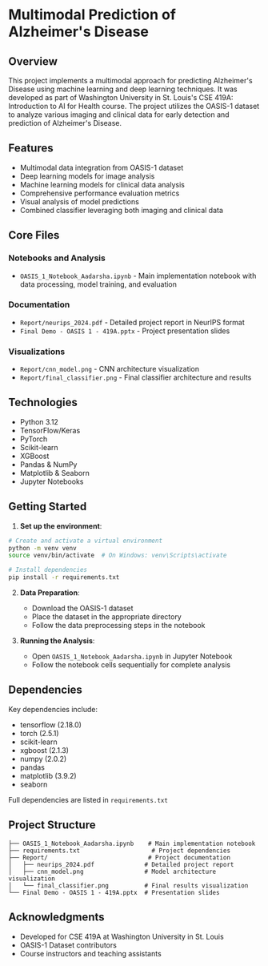 # Multimodal Prediction of Alzheimer's Disease

## Overview

This project implements a multimodal approach for predicting Alzheimer's Disease using machine learning and deep learning techniques. It was developed as part of Washington University in St. Louis's CSE 419A: Introduction to AI for Health course. The project utilizes the OASIS-1 dataset to analyze various imaging and clinical data for early detection and prediction of Alzheimer's Disease.

## Features

- Multimodal data integration from OASIS-1 dataset
- Deep learning models for image analysis
- Machine learning models for clinical data analysis
- Comprehensive performance evaluation metrics
- Visual analysis of model predictions
- Combined classifier leveraging both imaging and clinical data

## Core Files

### Notebooks and Analysis
- `OASIS_1_Notebook_Aadarsha.ipynb` - Main implementation notebook with data processing, model training, and evaluation

### Documentation
- `Report/neurips_2024.pdf` - Detailed project report in NeurIPS format
- `Final Demo - OASIS 1 - 419A.pptx` - Project presentation slides

### Visualizations
- `Report/cnn_model.png` - CNN architecture visualization
- `Report/final_classifier.png` - Final classifier architecture and results

## Technologies

- Python 3.12
- TensorFlow/Keras
- PyTorch
- Scikit-learn
- XGBoost
- Pandas & NumPy
- Matplotlib & Seaborn
- Jupyter Notebooks

## Getting Started

1. **Set up the environment**:
```sh
# Create and activate a virtual environment
python -m venv venv
source venv/bin/activate  # On Windows: venv\Scripts\activate

# Install dependencies
pip install -r requirements.txt
```

2. **Data Preparation**:
   - Download the OASIS-1 dataset
   - Place the dataset in the appropriate directory
   - Follow the data preprocessing steps in the notebook

3. **Running the Analysis**:
   - Open `OASIS_1_Notebook_Aadarsha.ipynb` in Jupyter Notebook
   - Follow the notebook cells sequentially for complete analysis

## Dependencies

Key dependencies include:
- tensorflow (2.18.0)
- torch (2.5.1)
- scikit-learn
- xgboost (2.1.3)
- numpy (2.0.2)
- pandas
- matplotlib (3.9.2)
- seaborn

Full dependencies are listed in `requirements.txt`

## Project Structure

```
├── OASIS_1_Notebook_Aadarsha.ipynb    # Main implementation notebook
├── requirements.txt                    # Project dependencies
├── Report/                            # Project documentation
│   ├── neurips_2024.pdf              # Detailed project report
│   ├── cnn_model.png                 # Model architecture visualization
│   └── final_classifier.png          # Final results visualization
└── Final Demo - OASIS 1 - 419A.pptx  # Presentation slides
```

## Acknowledgments

- Developed for CSE 419A at Washington University in St. Louis
- OASIS-1 Dataset contributors
- Course instructors and teaching assistants